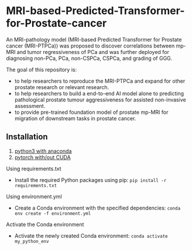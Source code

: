 # MRI-based-Predicted-Transformer-for-Prostate-cancer
An MRI-pathology model (MRI-based Predicted Transformer for Prostate cancer (MRI-PTPCa)) was proposed to discover correlations between mp-MRI and tumor regressiveness of PCa and was further deployed for diagnosing non-PCa, PCa, non-CSPCa, CSPCa, and grading of GGG.

The goal of this repository is:
- to help researchers to reproduce the MRI-PTPCa  and expand for other prostate research or relevant research.
- to help researchers to build a end-to-end AI model alone to predicting pathological prostate tumour aggressiveness for assisted non-invasive assessment.
- to provide pre-trained foundation model of prostate mp-MRI for migration of downstream tasks in prostate cancer.

## Installation
1. [python3 with anaconda](https://www.continuum.io/downloads)
2. [pytorch with/out CUDA](http://pytorch.org)

Using requirements.txt
- Install the required Python packages using pip:
`pip install -r requirements.txt`

Using environment.yml
- Create a Conda environment with the specified dependencies:
`conda env create -f environment.yml`

Activate the Conda environment
- Activate the newly created Conda environment:
`conda activate my_python_env`
